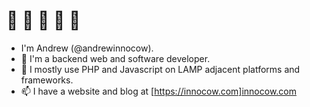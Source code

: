 # :wave: :wave: :wave: :wave: :wave:

- I'm Andrew (@andrewinnocow). 
- 👀  I'm a backend web and software developer. 
- 💞️  I mostly use PHP and Javascript on LAMP adjacent platforms and frameworks.
- 📫  I have a website and blog at [https://innocow.com]innocow.com
